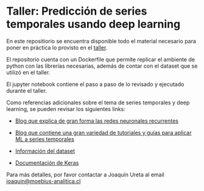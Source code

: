 # Taller: Predicción de series temporales usando deep learning

En este repositiorio se encuentra disponible todo el material necesario para poner en práctica lo provisto en el [taller](http://santiago.bigdataweek.com/session/taller-prediccion-de-series-temporales-usando-deep-learning/).

El repositorio cuenta con un Dockerfile que permite replicar el ambiente de python con las librerías necesarias, además de contar con el dataset que se utilizó en el taller.

El jupyter notebook contiene el paso a paso de lo revisado y ejecutado durante el taller.

Como referencias adicionales sobre el tema de series temporales y deep learning, se pueden revisar los siguientes links:

* [Blog que explica de gran forma las redes neuronales recurrentes](http://colah.github.io/posts/2015-08-Understanding-LSTMs/)

* [Blog que contiene una gran variedad de tutoriales y guías para aplicar ML a series temporales](https://machinelearningmastery.com/)

* [Información del dataset](https://archive.ics.uci.edu/ml/datasets/individual+household+electric+power+consumption)

* [Documentación de Keras](https://keras.io/)

Para más detalles, por favor contactar a Joaquín Ureta al email joaquin@moebius-analitica.cl
